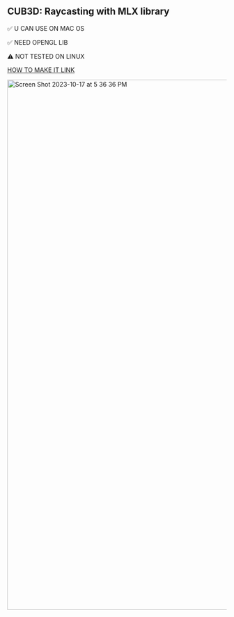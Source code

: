 ## CUB3D: Raycasting with MLX library

✅ U CAN USE ON MAC OS

✅ NEED OPENGL LIB

⚠️ NOT TESTED ON LINUX  

[HOW TO MAKE IT LINK](https://maroon-face-0e4.notion.site/cub3D-Raycaster-with-miniLibX-3fad2396c8c740db85c88b4fe709db60?pvs=4)  

<img width="1214" alt="Screen Shot 2023-10-17 at 5 36 36 PM" src="https://github.com/044apde/cub3D/assets/59429612/1a822a79-0530-47d1-86d3-d8c8787c591f">
